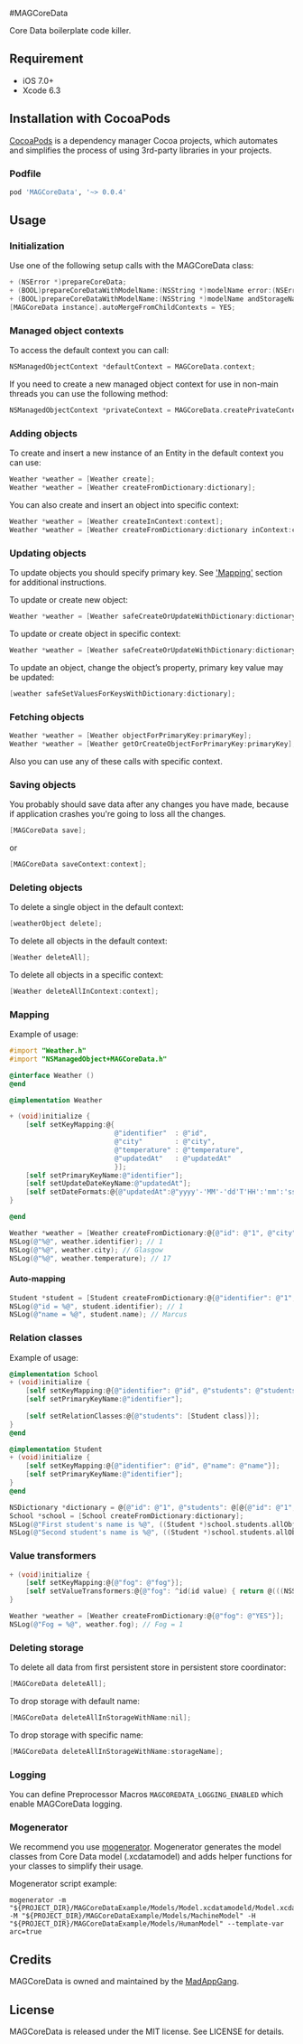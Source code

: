 #MAGCoreData

Core Data boilerplate code killer.

## Requirement
- iOS 7.0+
- Xcode 6.3

## Installation with CocoaPods

[CocoaPods](http://cocoapods.org) is a dependency manager Cocoa projects, which automates and simplifies the process of using 3rd-party libraries in your projects.

### Podfile
```ruby
pod 'MAGCoreData', '~> 0.0.4'
```

## Usage
### Initialization
Use one of the following setup calls with the MAGCoreData class:
```objective-c
+ (NSError *)prepareCoreData;
+ (BOOL)prepareCoreDataWithModelName:(NSString *)modelName error:(NSError **)error;
+ (BOOL)prepareCoreDataWithModelName:(NSString *)modelName andStorageName:(NSString *)storageName error:(NSError **)error;
[MAGCoreData instance].autoMergeFromChildContexts = YES;
```

### Managed object contexts
To access the default context you can call:
```objective-c
NSManagedObjectContext *defaultContext = MAGCoreData.context;
```

If you need to create a new managed object context for use in non-main threads you can use the following method:
```objective-c
NSManagedObjectContext *privateContext = MAGCoreData.createPrivateContext;
```

### Adding objects
To create and insert a new instance of an Entity in the default context you can use:
```objective-c
Weather *weather = [Weather create];
Weather *weather = [Weather createFromDictionary:dictionary];
```

You can also create and insert an object into specific context:
```objective-c
Weather *weather = [Weather createInContext:context];
Weather *weather = [Weather createFromDictionary:dictionary inContext:context];
```

### Updating objects
To update objects you should specify primary key. See ['Mapping'](#mapping) section for additional instructions.

To update or create new object:
```objective-c
Weather *weather = [Weather safeCreateOrUpdateWithDictionary:dictionary];
```

To update or create object in specific context:
```objective-c
Weather *weather = [Weather safeCreateOrUpdateWithDictionary:dictionary inContext:context];
```

To update an object, change the object’s property, primary key value may be updated:
```objective-c
[weather safeSetValuesForKeysWithDictionary:dictionary];
```

### Fetching objects
```objective-c
Weather *weather = [Weather objectForPrimaryKey:primaryKey];
Weather *weather = [Weather getOrCreateObjectForPrimaryKey:primaryKey];
```
Also you can use any of these calls with specific context.

### Saving objects
You probably should save data after any changes you have made, because if application crashes you're going to loss all the changes.
```objective-c
[MAGCoreData save];
```
or
```objective-c
[MAGCoreData saveContext:context];
```

### Deleting objects

To delete a single object in the default context:
```objective-c
[weatherObject delete];
```

To delete all objects in the default context:
```objective-c
[Weather deleteAll];
```

To delete all objects in a specific context:
```objective-c
[Weather deleteAllInContext:context];
```

### Mapping
Example of usage:
```objective-c
#import "Weather.h"
#import "NSManagedObject+MAGCoreData.h"

@interface Weather ()
@end

@implementation Weather

+ (void)initialize {
    [self setKeyMapping:@{
                          @"identifier"  : @"id",
                          @"city"        : @"city",
                          @"temperature" : @"temperature",
                          @"updatedAt"   : @"updatedAt"
                          }];
    [self setPrimaryKeyName:@"identifier"];
    [self setUpdateDateKeyName:@"updatedAt"];
	[self setDateFormats:@{@"updatedAt":@"yyyy'-'MM'-'dd'T'HH':'mm':'ss.SSS'Z'"}];
}

@end

```

```objective-c
Weather *weather = [Weather createFromDictionary:@{@"id": @"1", @"city": @"Glasgow", @"temperature": @"17"}];
NSLog(@"%@", weather.identifier); // 1
NSLog(@"%@", weather.city); // Glasgow
NSLog(@"%@", weather.temperature); // 17
```

#### Auto-mapping
```objective-c
Student *student = [Student createFromDictionary:@{@"identifier": @"1", @"name": @"Marcus"}];
NSLog(@"id = %@", student.identifier); // 1
NSLog(@"name = %@", student.name); // Marcus
```

### Relation classes

Example of usage:
```objective-c
@implementation School
+ (void)initialize {
    [self setKeyMapping:@{@"identifier": @"id", @"students": @"students"}];
    [self setPrimaryKeyName:@"identifier"];
    
    [self setRelationClasses:@{@"students": [Student class]}];
}
@end
```

```objective-c
@implementation Student
+ (void)initialize {
    [self setKeyMapping:@{@"identifier": @"id", @"name": @"name"}];
    [self setPrimaryKeyName:@"identifier"];
}
@end
```

```objective-c
NSDictionary *dictionary = @{@"id": @"1", @"students": @[@{@"id": @"1", @"name": @"Marcus"}, @{@"id": @"2", @"name": @"Livia"}]};
School *school = [School createFromDictionary:dictionary];
NSLog(@"First student's name is %@", ((Student *)school.students.allObjects[0]).name); // Marcus
NSLog(@"Second student's name is %@", ((Student *)school.students.allObjects[1]).name); // Livia
```

### Value transformers
```objective-c
+ (void)initialize {
    [self setKeyMapping:@{@"fog": @"fog"}];
    [self setValueTransformers:@{@"fog": ^id(id value) { return @(((NSString *)value).boolValue); }}];
}
```

```objective-c
Weather *weather = [Weather createFromDictionary:@{@"fog": @"YES"}];
NSLog(@"Fog = %@", weather.fog); // Fog = 1
```

### Deleting storage

To delete all data from first persistent store in persistent store coordinator:
```objective-c
[MAGCoreData deleteAll];
```

To drop storage with default name:
```objective-c
[MAGCoreData deleteAllInStorageWithName:nil];
```

To drop storage with specific name:
```objective-c
[MAGCoreData deleteAllInStorageWithName:storageName];
```

### Logging
You can define Preprocessor Macros `MAGCOREDATA_LOGGING_ENABLED` which enable MAGCoreData logging.


### Mogenerator
We recommend you use [mogenerator](https://github.com/rentzsch/mogenerator). Mogenerator generates the model classes from Core Data model (.xcdatamodel) and adds helper functions for your classes to simplify their usage.

Mogenerator script example:
```
mogenerator -m "${PROJECT_DIR}/MAGCoreDataExample/Models/Model.xcdatamodeld/Model.xcdatamodel" -M "${PROJECT_DIR}/MAGCoreDataExample/Models/MachineModel" -H "${PROJECT_DIR}/MAGCoreDataExample/Models/HumanModel" --template-var arc=true
```

## Credits
MAGCoreData is owned and maintained by the [MadAppGang](http://madappgang.com/).

## License
MAGCoreData is released under the MIT license. See LICENSE for details.
